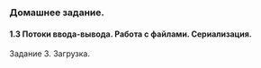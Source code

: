 ### Домашнее задание.

#### 1.3 Потоки ввода-вывода. Работа с файлами. Сериализация.

Задание 3. Загрузка.